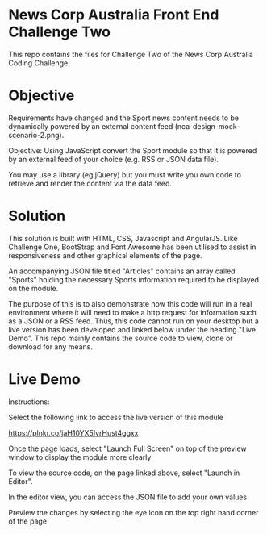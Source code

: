# News Corp Australia Front End Challenge Two
This repo contains the files for Challenge Two of the News Corp Australia Coding Challenge.

# Objective
Requirements have changed and the Sport news content needs to be dynamically powered by an external content feed (nca-design-mock-scenario-2.png).

Objective: Using JavaScript convert the Sport module so that it is powered by an external feed of your choice (e.g. RSS or JSON data file).

You may use a library (eg jQuery) but you must write you own code to retrieve and render the content via the data feed.

# Solution
This solution is built with HTML, CSS, Javascript and AngularJS. Like Challenge One, BootStrap and Font Awesome has been utilised to assist in responsiveness and other graphical elements of the page. 

An accompanying JSON file titled "Articles" contains an array called "Sports" holding the necessary Sports information required to be displayed on the module. 

The purpose of this is to also demonstrate how this code will run in a real environment where it will need to make a http request for information such as a JSON or a RSS feed. Thus, this code cannot run on your desktop but a live version has been developed and linked below under the heading "Live Demo". This repo mainly contains the source code to view, clone or download for any means.

# Live Demo
Instructions:

Select the following link to access the live version of this module

https://plnkr.co/jaH10YX5IvrHust4ggxx

Once the page loads, select "Launch Full Screen" on top of the preview window to display the module more clearly

To view the source code, on the page linked above, select "Launch in Editor".

In the editor view, you can access the JSON file to add your own values

Preview the changes by selecting the eye icon on the top right hand corner of the page

